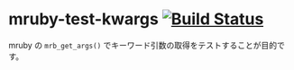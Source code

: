 # mruby-test-kwargs [![Build Status](https://travis-ci.com/dearblue/mruby-test-kwargs.svg?branch=master)](https://travis-ci.com/dearblue/mruby-test-kwargs)

mruby の `mrb_get_args()` でキーワード引数の取得をテストすることが目的です。
